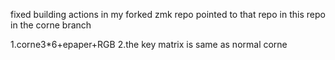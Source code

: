 fixed building actions in my forked zmk repo pointed to that repo in this repo in the corne branch


1.corne3*6+epaper+RGB
2.the key matrix is same as normal corne
